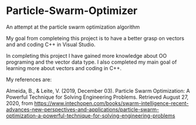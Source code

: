 # Particle-Swarm-Optimizer
An attempt at the particle swarm optimization algorithm

My goal from completeing this project is to have a better grasp on vectors and and coding C++ in Visual Studio.

In completing this project I have gained more knowledge about OO programing and the vector data type. I also completed my main goal of learning more about vectors and coding in C++.

My references are:

Almeida, B., &amp; Leite, V. (2019, December 03). Particle Swarm Optimization: A Powerful Technique for Solving Engineering Problems. Retrieved August 27, 2020, from https://www.intechopen.com/books/swarm-intelligence-recent-advances-new-perspectives-and-applications/particle-swarm-optimization-a-powerful-technique-for-solving-engineering-problems
